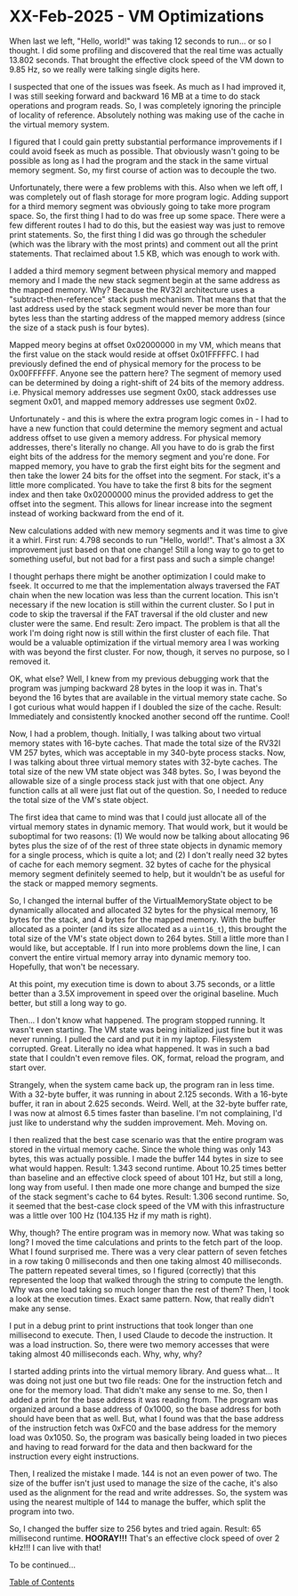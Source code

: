 # XX-Feb-2025 - VM Optimizations

When last we left, "Hello, world!" was taking 12 seconds to run... or so I thought.  I did some profiling and discovered that the real time was actually 13.802 seconds.  That brought the effective clock speed of the VM down to 9.85 Hz, so we really were talking single digits here.

I suspected that one of the issues was fseek.  As much as I had improved it, I was still seeking forward and backward 16 MB at a time to do stack operations and program reads.  So, I was completely ignoring the principle of locality of reference.  Absolutely nothing was making use of the cache in the virtual memory system.

I figured that I could gain pretty substantial performance improvements if I could avoid fseek as much as possible.  That obviously wasn't going to be possible as long as I had the program and the stack in the same virtual memory segment.  So, my first course of action was to decouple the two.

Unfortunately, there were a few problems with this.  Also when we left off, I was completely out of flash storage for more program logic.  Adding support for a third memory segment was obviously going to take more program space.  So, the first thing I had to do was free up some space.  There were a few different routes I had to do this, but the easiest way was just to remove print statements.  So, the first thing I did was go through the scheduler (which was the library with the most prints) and comment out all the print statements.  That reclaimed about 1.5 KB, which was enough to work with.

I added a third memory segment between physical memory and mapped memory and I made the new stack segment begin at the same address as the mapped memory.  Why?  Because the RV32I architecture uses a "subtract-then-reference" stack push mechanism.  That means that that the last address used by the stack segment would never be more than four bytes less than the starting address of the mapped memory address (since the size of a stack push is four bytes).

Mapped meory begins at offset 0x02000000 in my VM, which means that the first value on the stack would reside at offset 0x01FFFFFC.  I had previously defined the end of physical memory for the process to be 0x00FFFFFF.  Anyone see the pattern here?  The segment of memory used can be determined by doing a right-shift of 24 bits of the memory address.  i.e. Physical memory addresses use segment 0x00, stack addresses use segment 0x01, and mapped memory addresses use segment 0x02.

Unfortunately - and this is where the extra program logic comes in - I had to have a new function that could determine the memory segment and actual address offset to use given a memory address.  For physical memory addresses, there's literally no change.  All you have to do is grab the first eight bits of the address for the memory segment and you're done.  For mapped memory, you have to grab the first eight bits for the segment and then take the lower 24 bits for the offset into the segment.  For stack, it's a little more complicated.  You have to take the first 8 bits for the segment index and then take 0x02000000 minus the provided address to get the offset into the segment.  This allows for linear increase into the segment instead of working backward from the end of it.

New calculations added with new memory segments and it was time to give it a whirl.  First run:  4.798 seconds to run "Hello, world!".  That's almost a 3X improvement just based on that one change!  Still a long way to go to get to something useful, but not bad for a first pass and such a simple change!

I thought perhaps there might be another optimization I could make to fseek.  It occurred to me that the implementation always traversed the FAT chain when the new location was less than the current location.  This isn't necessary if the new location is still within the current cluster.  So I put in code to skip the traversal if the FAT traversal if the old cluster and new cluster were the same.  End result:  Zero impact.  The problem is that all the work I'm doing right now is still within the first cluster of each file.  That would be a valuable optimization if the virtual memory area I was working with was beyond the first cluster.  For now, though, it serves no purpose, so I removed it.

OK, what else?  Well, I knew from my previous debugging work that the program was jumping backward 28 bytes in the loop it was in.  That's beyond the 16 bytes that are available in the virtual memory state cache.  So I got curious what would happen if I doubled the size of the cache.  Result:  Immediately and consistently knocked another second off the runtime.  Cool!

Now, I had a problem, though.  Initially, I was talking about two virtual memory states with 16-byte caches.  That made the total size of the RV32I VM 257 bytes, which was acceptable in my 340-byte process stacks.  Now, I was talking about three virtual memory states with 32-byte caches.  The total size of the new VM state object was 348 bytes.  So, I was beyond the allowable size of a single process stack just with that one object.  Any function calls at all were just flat out of the question.  So, I needed to reduce the total size of the VM's state object.

The first idea that came to mind was that I could just allocate all of the virtual memory states in dynamic memory.  That would work, but it would be suboptimal for two reasons:  (1) We would now be talking about allocating 96 bytes plus the size of of the rest of three state objects in dynamic memory for a single process, which is quite a lot; and (2) I don't really need 32 bytes of cache for each memory segment.  32 bytes of cache for the physical memory segment definitely seemed to help, but it wouldn't be as useful for the stack or mapped memory segments.

So, I changed the internal buffer of the VirtualMemoryState object to be dynamically allocated and allocated 32 bytes for the physical memory, 16 bytes for the stack, and 4 bytes for the mapped memory.  With the buffer allocated as a pointer (and its size allocated as a `uint16_t`), this brought the total size of the VM's state object down to 264 bytes.  Still a little more than I would like, but acceptable.  If I run into more problems down the line, I can convert the entire virtual memory array into dynamic memory too.  Hopefully, that won't be necessary.

At this point, my execution time is down to about 3.75 seconds, or a little better than a 3.5X improvement in speed over the original baseline.  Much better, but still a long way to go.

Then...  I don't know what happened.  The program stopped running.  It wasn't even starting.  The VM state was being initialized just fine but it was never running.  I pulled the card and put it in my laptop.  Filesystem corrupted.  Great.  Literally no idea what happened.  It was in such a bad state that I couldn't even remove files.  OK, format, reload the program, and start over.

Strangely, when the system came back up, the program ran in less time.  With a 32-byte buffer, it was running in about 2.125 seconds.  With a 16-byte buffer, it ran in about 2.625 seconds.  Weird.  Well, at the 32-byte buffer rate, I was now at almost 6.5 times faster than baseline.  I'm not complaining, I'd just like to understand why the sudden improvement.  Meh.  Moving on.

I then realized that the best case scenario was that the entire program was stored in the virtual memory cache.  Since the whole thing was only 143 bytes, this was actually possible.  I made the buffer 144 bytes in size to see what would happen.  Result:  1.343 second runtime.  About 10.25 times better than baseline and an effective clock speed of about 101 Hz, but still a long, long way from useful.  I then made one more change and bumped the size of the stack segment's cache to 64 bytes.  Result:  1.306 second runtime.  So, it seemed that the best-case clock speed of the VM with this infrastructure was a little over 100 Hz (104.135 Hz if my math is right).

Why, though?  The entire program was in memory now.  What was taking so long?  I moved the time calculations and prints to the fetch part of the loop.  What I found surprised me.  There was a very clear pattern of seven fetches in a row taking 0 milliseconds and then one taking almost 40 milliseconds.  The pattern repeated several times, so I figured (correctly) that this represented the loop that walked through the string to compute the length.  Why was one load taking so much longer than the rest of them?  Then, I took a look at the execution times.  Exact same pattern.  Now, that really didn't make any sense.

I put in a debug print to print instructions that took longer than one millisecond to execute.  Then, I used Claude to decode the instruction.  It was a load instruction.  So, there were two memory accesses that were taking almost 40 milliseconds each.  Why, why, why?

I started adding prints into the virtual memory library.  And guess what...  It was doing not just one but two file reads:   One for the instruction fetch and one for the memory load.  That didn't make any sense to me.  So, then I added a print for the base address it was reading from.  The program was organized around a base address of 0x1000, so the base address for both should have been that as well.  But, what I found was that the base address of the instruction fetch was 0xFC0 and the base address for the memory load was 0x1050.  So, the program was basically being loaded in two pieces and having to read forward for the data and then backward for the instruction every eight instructions.

Then, I realized the mistake I made.  144 is not an even power of two.  The size of the buffer isn't just used to manage the size of the cache, it's also used as the alignment for the read and write addresses.  So, the system was using the nearest multiple of 144 to manage the buffer, which split the program into two.

So, I changed the buffer size to 256 bytes and tried again.  Result:  65 millisecond runtime.  **HOORAY!!!**  That's an effective clock speed of over 2 kHz!!!  I can live with that!

To be continued...

[Table of Contents](.)
